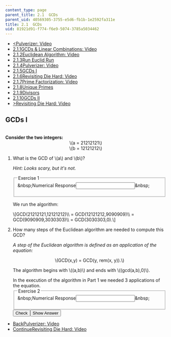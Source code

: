 ```yaml
---
content_type: page
parent_title: 2.1  GCDs
parent_uid: 40569305-3755-e5d6-fb1b-1e2592fa311e
title: 2.1  GCDs
uid: 81921d91-f774-f6e9-5074-3785a5034462
---
```

<ul class="navigation pagination"><li id="top_bck_btn"><a href='/courses/electrical-engineering-and-computer-science/6-042j-mathematics-for-computer-science-spring-2015/structures/tp5-1/pulverizer-video';><<span>Pulverizer: Video</span></a></li><li id="flp_btn_1" ><a href='/courses/electrical-engineering-and-computer-science/6-042j-mathematics-for-computer-science-spring-2015/structures/tp5-1'>2.1.1<span>GCDs &amp; Linear Combinations: Video</span></a></li><li id="flp_btn_2" ><a href='/courses/electrical-engineering-and-computer-science/6-042j-mathematics-for-computer-science-spring-2015/structures/tp5-1/euclidean-algorithm-video'>2.1.2<span>Euclidean Algorithm: Video</span></a></li><li id="flp_btn_3" ><a href='/courses/electrical-engineering-and-computer-science/6-042j-mathematics-for-computer-science-spring-2015/structures/tp5-1/vertical-b30047e37cc7'>2.1.3<span>Run Euclid Run</span></a></li><li id="flp_btn_4" ><a href='/courses/electrical-engineering-and-computer-science/6-042j-mathematics-for-computer-science-spring-2015/structures/tp5-1/pulverizer-video'>2.1.4<span>Pulverizer: Video</span></a></li><li id="flp_btn_5" class="button_selected"><a href='/courses/electrical-engineering-and-computer-science/6-042j-mathematics-for-computer-science-spring-2015/structures/tp5-1/vertical-d1904394a7b7'>2.1.5<span>GCDs I</span></a></li><li id="flp_btn_6" ><a href='/courses/electrical-engineering-and-computer-science/6-042j-mathematics-for-computer-science-spring-2015/structures/tp5-1/revisiting-die-hard-video'>2.1.6<span>Revisiting Die Hard: Video</span></a></li><li id="flp_btn_7" ><a href='/courses/electrical-engineering-and-computer-science/6-042j-mathematics-for-computer-science-spring-2015/structures/tp5-1/prime-factorization-video'>2.1.7<span>Prime Factorization: Video</span></a></li><li id="flp_btn_8" ><a href='/courses/electrical-engineering-and-computer-science/6-042j-mathematics-for-computer-science-spring-2015/structures/tp5-1/vertical-abe126e3ad2c'>2.1.8<span>Unique Primes</span></a></li><li id="flp_btn_9" ><a href='/courses/electrical-engineering-and-computer-science/6-042j-mathematics-for-computer-science-spring-2015/structures/tp5-1/vertical-70eb5a2913c0'>2.1.9<span>Divisors</span></a></li><li id="flp_btn_10" ><a href='/courses/electrical-engineering-and-computer-science/6-042j-mathematics-for-computer-science-spring-2015/structures/tp5-1/vertical-912ad2b397a4'>2.1.10<span>GCDs II</span></a></li><li id="top_continue_btn"><a href='/courses/electrical-engineering-and-computer-science/6-042j-mathematics-for-computer-science-spring-2015/structures/tp5-1/revisiting-die-hard-video';>><span>Revisiting Die Hard: Video</span></a></li></ul><h2 class="subhead">GCDs I</h2><div class="self_assessment">
<br display_name="GCDs I" url_name="GCDs_I_0" />
<strong display_name="GCDs I" url_name="GCDs_I_1">Consider the two integers:</strong>
<center display_name="GCDs I" url_name="GCDs_I_2">
      \(a = 21212121\)<br />
      \(b = 12121212\)
  </center>
<p display_name="GCDs I" url_name="GCDs_I_3">
<ol display_name="GCDs I" url_name="GCDs_I_4">
<li>
<p>What is the GCD of \(a\) and \(b\)?</p>
<div id="Q1_div" class="problem_question"><p><em>Hint: Looks scary, but it's not.</em></p><fieldset><legend class="visually-hidden">Exercise 1</legend><div class="choice"><label id="Q1_label"><span id="Q1_aria_status" tabindex="-1" class="visually-hidden">&amp;nbsp;</span><span class="visually-hidden">Numerical Response</span><input type="text" id="Q1_input" value="" onkeypress="numericTypedOrDropDownSelected(1)" class="problem_text_input"><input type="hidden" id="Q1_ans" value="3030303"><input type="hidden" id="Q1_tolerance" value="0"><span id="Q1_normal_status" class="nostatus" aria-hidden="true">&amp;nbsp;</span></label></div><p id="S1_ans" tabindex="-1" class="problem_answer"></p></fieldset></div><div id="S1_div" class="problem_solution" tabindex="-1"><p>We run the algorithm:</p><p>\[GCD(21212121,12121212)\\
            = GCD(12121212,9090909)\\
            = GCD(9090909,3030303)\\
            = GCD(3030303,0).\]
        </p></div></li>
<li>
<p>How many steps of the Euclidean algorithm are needed to compute this GCD?</p>
<p><em>A step of the Euclidean algorithm is defined as an application of the equation:</em></p>
<center>
  \(GCD(x,y) = GCD(y, rem(x, y)).\)
</center>
<p>The algorithm begins with \((a,b)\) and ends with \((gcd(a,b),0)\).</p>
<div id="S2_div" class="problem_solution" tabindex="-1">In the execution of the algorithm in Part 1 we needed 3 applications of the equation.</div><div id="Q2_div" class="problem_question"><fieldset><legend class="visually-hidden">Exercise 2</legend><div class="choice"><label id="Q2_label"><span id="Q2_aria_status" tabindex="-1" class="visually-hidden">&amp;nbsp;</span><span class="visually-hidden">Numerical Response</span><input type="text" id="Q2_input" value="" onkeypress="numericTypedOrDropDownSelected(2)" class="problem_text_input"><input type="hidden" id="Q2_ans" value="3"><input type="hidden" id="Q2_tolerance" value="0"><span id="Q2_normal_status" class="nostatus" aria-hidden="true">&amp;nbsp;</span></label></div><p id="S2_ans" tabindex="-1" class="problem_answer"></p></fieldset></div><div class="action"><button id="Q1_button" onclick="checkAnswer({1: 'numerical', 2: 'numerical'})" class="problem_mo_button">Check</button><button id="Q1_button_show" onclick="showHideSolution({1: 'numerical', 2: 'numerical'}, 1, [1, 2])" class="problem_mo_button">Show Answer</button></div></li>
</ol>
</p></div><ul class="navigation progress"><li id="bck_btn"><a href='/courses/electrical-engineering-and-computer-science/6-042j-mathematics-for-computer-science-spring-2015/structures/tp5-1/pulverizer-video';>Back<span>Pulverizer: Video</span></a></li><li id="continue_btn"><a href='/courses/electrical-engineering-and-computer-science/6-042j-mathematics-for-computer-science-spring-2015/structures/tp5-1/revisiting-die-hard-video';>Continue<span>Revisiting Die Hard: Video</span></a></li></ul>